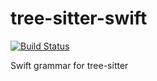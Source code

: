 tree-sitter-swift
===========================

[![Build Status](https://travis-ci.org/tree-sitter/tree-sitter-swift.svg?branch=master)](https://travis-ci.org/tree-sitter/tree-sitter-swift)

Swift grammar for tree-sitter
